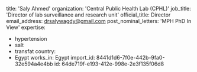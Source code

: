 title: 'Saly Ahmed'
organization: 'Central Public Health Lab (CPHL)'
job_title: 'Director of lab surveillance and research unit'
official_title: Director
email_address: drsalywagdy@gmail.com
post_nominal_letters: 'MPH PhD In View'
expertise:
  - hypertension
  - salt
  - transfat
country:
  - Egypt
works_in: Egypt
import_id: 8441d1d6-7f0e-442b-9fa0-32e594a4e4bb
id: 64de719f-e193-412e-998e-2e3f135f06d8
